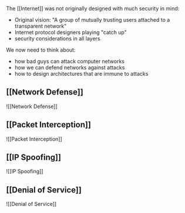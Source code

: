 The [[Internet]] was not originally designed with much security in mind:
- Original vision: "A group of mutually trusting users attached to a transparent network"
- Internet protocol designers playing "catch up"
- security considerations in all layers

We now need to think about:
- how bad guys can attack computer networks
- how we can defend networks against attacks
- how to design architectures that are immune to attacks
## [[Network Defense]]
![[Network Defense]]
## [[Packet Interception]]
![[Packet Interception]]
## [[IP Spoofing]]
![[IP Spoofing]]
## [[Denial of Service]]
![[Denial of Service]]





